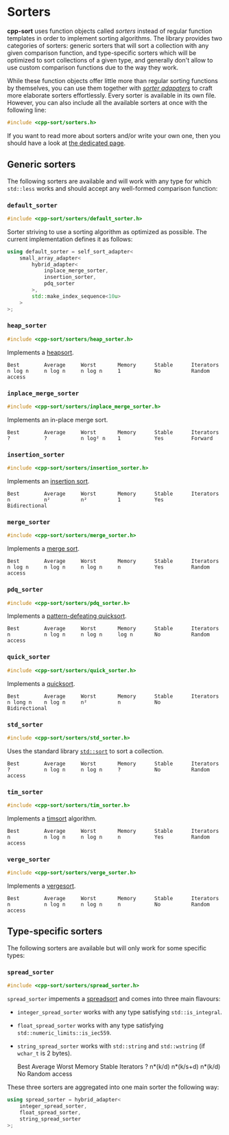 # Sorters

**cpp-sort** uses function objects called *sorters* instead of regular function
templates in order to implement sorting algorithms. The library provides two
categories of sorters: generic sorters that will sort a collection with any given
comparison function, and type-specific sorters which will be optimized to sort
collections of a given type, and generally don't allow to use custom comparison
functions due to the way they work.

While these function objects offer little more than regular sorting functions by
themselves, you can use them together with [*sorter adapaters*](sorter-adapters.md)
to craft more elaborate sorters effortlessly. Every sorter is available in its own
file. However, you can also include all the available sorters at once with the
following line:

```cpp
#include <cpp-sort/sorters.h>
```

If you want to read more about sorters and/or write your own one, then you should
have a look at [the dedicated page](writing-sorter.md).

## Generic sorters

The following sorters are available and will work with any type for which `std::less`
works and should accept any well-formed comparison function:

### `default_sorter`

```cpp
#include <cpp-sort/sorters/default_sorter.h>
```

Sorter striving to use a sorting algorithm as optimized as possible. The current
implementation defines it as follows:

```cpp
using default_sorter = self_sort_adapter<
    small_array_adapter<
        hybrid_adapter<
            inplace_merge_sorter,
            insertion_sorter,
            pdq_sorter
        >,
        std::make_index_sequence<10u>
    >
>;
```

### `heap_sorter`

```cpp
#include <cpp-sort/sorters/heap_sorter.h>
```

Implements a [heapsort](https://en.wikipedia.org/wiki/Heapsort).

    Best        Average     Worst       Memory      Stable      Iterators
    n log n     n log n     n log n     1           No          Random access

### `inplace_merge_sorter`

```cpp
#include <cpp-sort/sorters/inplace_merge_sorter.h>
```

Implements an in-place merge sort.

    Best        Average     Worst       Memory      Stable      Iterators
    ?           ?           n log² n    1           Yes         Forward

### `insertion_sorter`

```cpp
#include <cpp-sort/sorters/insertion_sorter.h>
```

Implements an [insertion sort](https://en.wikipedia.org/wiki/Insertion_sort).

    Best        Average     Worst       Memory      Stable      Iterators
    n           n²          n²          1           Yes         Bidirectional

### `merge_sorter`

```cpp
#include <cpp-sort/sorters/merge_sorter.h>
```

Implements a [merge sort](https://en.wikipedia.org/wiki/Merge_sort).

    Best        Average     Worst       Memory      Stable      Iterators
    n log n     n log n     n log n     n           Yes         Random access

### `pdq_sorter`

```cpp
#include <cpp-sort/sorters/pdq_sorter.h>
```

Implements a [pattern-defeating quicksort](https://github.com/orlp/pdqsort).


    Best        Average     Worst       Memory      Stable      Iterators
    n           n log n     n log n     log n       No          Random access

### `quick_sorter`

```cpp
#include <cpp-sort/sorters/quick_sorter.h>
```

Implements a [quicksort](https://en.wikipedia.org/wiki/Quicksort).


    Best        Average     Worst       Memory      Stable      Iterators
    n long n    n log n     n²          n           No          Bidirectional

### `std_sorter`

```cpp
#include <cpp-sort/sorters/std_sorter.h>
```

Uses the standard library [`std::sort`](http://en.cppreference.com/w/cpp/algorithm/sort)
to sort a collection.

    Best        Average     Worst       Memory      Stable      Iterators
    ?           n log n     n log n     ?           No          Random access

### `tim_sorter`

```cpp
#include <cpp-sort/sorters/tim_sorter.h>
```

Implements a [timsort](https://en.wikipedia.org/wiki/Timsort) algorithm.

    Best        Average     Worst       Memory      Stable      Iterators
    n           n log n     n log n     n           Yes         Random access

### `verge_sorter`

```cpp
#include <cpp-sort/sorters/verge_sorter.h>
```

Implements a [vergesort](https://github.com/Morwenn/vergesort).


    Best        Average     Worst       Memory      Stable      Iterators
    n           n log n     n log n     n           No          Random access

## Type-specific sorters

The following sorters are available but will only work for some specific types:

### `spread_sorter`

```cpp
#include <cpp-sort/sorters/spread_sorter.h>
```

`spread_sorter` impements a [spreadsort](https://en.wikipedia.org/wiki/Spreadsort)
and comes into three main flavours:

* `integer_spread_sorter` works with any type satisfying `std::is_integral`.
* `float_spread_sorter` works with any type satisfying `std::numeric_limits::is_iec559`.
* `string_spread_sorter` works with `std::string` and `std::wstring` (if `wchar_t` is 2 bytes).

    Best        Average     Worst       Memory      Stable      Iterators
    ?           n*(k/d)     n*(k/s+d)   n*(k/d)     No          Random access

These three sorters are aggregated into one main sorter the following way:

```cpp
using spread_sorter = hybrid_adapter<
    integer_spread_sorter,
    float_spread_sorter,
    string_spread_sorter
>;
```
